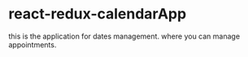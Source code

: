 # react-redux-calendarApp

this is the application for dates management.  where you can manage appointments.

